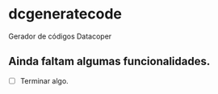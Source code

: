 # dcgeneratecode
Gerador de códigos Datacoper

## Ainda faltam algumas funcionalidades.

* [ ] Terminar algo.
